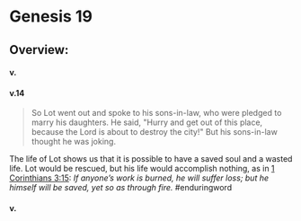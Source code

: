 # Genesis 19

## Overview:



#### v.
>

#### v.14
>So Lot went out and spoke to his sons-in-law, who were pledged to marry his daughters. He said, "Hurry and get out of this place, because the Lord is about to destroy the city!" But his sons-in-law thought he was joking.

The life of Lot shows us that it is possible to have a saved soul and a wasted life. Lot would be rescued, but his life would accomplish nothing, as in [1 Corinthians 3:15](https://www.blueletterbible.org/search/preSearch.cfm?Criteria=1Corinthians+3.15&t=NKJV): _If anyone’s work is burned, he will suffer loss; but he himself will be saved, yet so as through fire._
#enduringword 

#### v.
>

